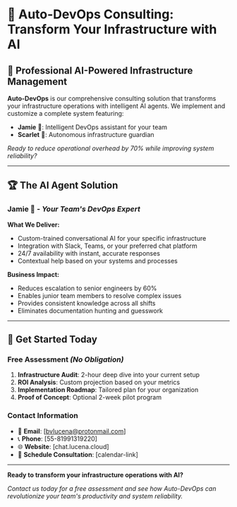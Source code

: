 # 🤖 Auto-DevOps Consulting: Transform Your Infrastructure with AI

## 🎯 **Professional AI-Powered Infrastructure Management**

**Auto-DevOps** is our comprehensive consulting solution that transforms your infrastructure operations with intelligent AI agents. We implement and customize a complete system featuring:

- **Jamie** 🤖: Intelligent DevOps assistant for your team
- **Scarlet** 🔴: Autonomous infrastructure guardian

*Ready to reduce operational overhead by 70% while improving system reliability?*

---

## 🏆 **The AI Agent Solution**

### **Jamie** 🤖 - *Your Team's DevOps Expert*

**What We Deliver:**

- Custom-trained conversational AI for your specific infrastructure
- Integration with Slack, Teams, or your preferred chat platform
- 24/7 availability with instant, accurate responses
- Contextual help based on your systems and processes

**Business Impact:**

- Reduces escalation to senior engineers by 60%
- Enables junior team members to resolve complex issues
- Provides consistent knowledge across all shifts
- Eliminates documentation hunting and guesswork

---

## 🚀 **Get Started Today**

### **Free Assessment** *(No Obligation)*

1. **Infrastructure Audit**: 2-hour deep dive into your current setup
2. **ROI Analysis**: Custom projection based on your metrics
3. **Implementation Roadmap**: Tailored plan for your organization
4. **Proof of Concept**: Optional 2-week pilot program

### **Contact Information**

- 📧 **Email**: [bvlucena@protonmail.com]
- 📞 **Phone**: [55-81991319220]
- 🌐 **Website**: [chat.lucena.cloud]
- 📅 **Schedule Consultation**: [calendar-link]

---

**Ready to transform your infrastructure operations with AI?**

*Contact us today for a free assessment and see how Auto-DevOps can revolutionize your team's productivity and system reliability.*
